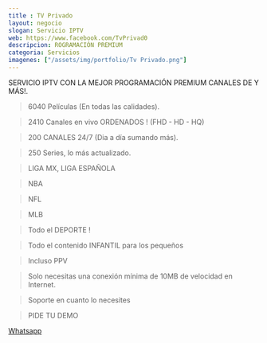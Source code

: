 ```yaml
---
title : TV Privado
layout: negocio
slogan: Servicio IPTV
web: https://www.facebook.com/TvPrivad0
descripcion: ROGRAMACIÓN PREMIUM
categoria: Servicios
imagenes: ["/assets/img/portfolio/Tv Privado.png"]
---
```

SERVICIO IPTV CON LA MEJOR PROGRAMACIÓN PREMIUM CANALES DE Y MÁS!.

>6040 Películas (En todas las calidades).

>2410 Canales en vivo ORDENADOS ! (FHD - HD - HQ)

>200 CANALES 24/7 (Dia a día sumando más).

>250 Series, lo más actualizado.

>LIGA MX, LIGA ESPAÑOLA

>NBA

>NFL

>MLB

>Todo el DEPORTE !

>Todo el contenido INFANTIL para los pequeños

> Incluso PPV

>Solo necesitas una conexión mínima de 10MB de velocidad en Internet.

>Soporte en cuanto lo necesites

>PIDE TU DEMO

[Whatsapp](https://wa.me/5216616114079)
